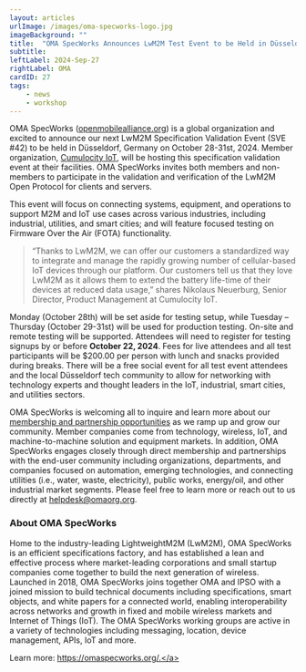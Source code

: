 ```yaml
---
layout: articles
urlImage: /images/oma-specworks-logo.jpg
imageBackground: ""
title:  "OMA SpecWorks Announces LwM2M Test Event to be Held in Düsseldorf, Germany"
subtitle: 
leftLabel: 2024-Sep-27
rightLabel: OMA
cardID: 27
tags: 
    - news
    - workshop
---
```


OMA SpecWorks (<a href="https://omaspecworks.org/membership/" target="_blank">openmobilealliance.org</a>) is a global organization and excited to announce our next LwM2M Specification Validation Event (SVE #42) to be held in Düsseldorf, Germany on October 28-31st, 2024. Member organization, <a href="https://cumulocity.com/" target="_blank">Cumulocity IoT</a>, will be hosting this specification validation event at their facilities. OMA SpecWorks invites both members and non-members to participate in the validation and verification of the LwM2M Open Protocol for clients and servers.   
<!--more-->
This event will focus on connecting systems, equipment, and operations to support M2M and IoT use cases across various industries, including industrial, utilities, and smart cities; and will feature focused testing on Firmware Over the Air (FOTA) functionality.  

>“Thanks to LwM2M, we can offer our customers a standardized way to integrate and manage the rapidly growing number of cellular-based IoT devices through our platform. Our customers tell us that they love LwM2M as it allows them to extend the battery life-time of their devices at reduced data usage,” shares Nikolaus Neuerburg, Senior Director, Product Management at Cumulocity IoT.  

Monday (October 28th) will be set aside for testing setup, while Tuesday – Thursday (October 29-31st) will be used for production testing. On-site and remote testing will be supported. Attendees will need to register for testing signups by or before **October 22, 2024**. Fees for live attendees and all test participants will be $200.00 per person with lunch and snacks provided during breaks. There will be a free social event for all test event attendees and the local Düsseldorf tech community to allow for networking with technology experts and thought leaders in the IoT, industrial, smart cities, and utilities sectors.  

OMA SpecWorks is welcoming all to inquire and learn more about our <a href="https://omaspecworks.org/membership/" target="_blank">membership and partnership opportunities</a> as we ramp up and grow our community. Member companies come from technology, wireless, IoT, and machine-to-machine solution and equipment markets. In addition, OMA SpecWorks engages closely through direct membership and partnerships with the end-user community including organizations, departments, and companies focused on automation, emerging technologies, and connecting utilities (i.e., water, waste, electricity), public works, energy/oil, and other industrial market segments. Please feel free to learn more or reach out to us directly at <a href="mailto:helpdesk@omaorg.org">helpdesk@omaorg.org.</a>  

### About OMA SpecWorks
Home to the industry-leading LightweightM2M (LwM2M), OMA SpecWorks is an efficient specifications factory, and has established a lean and effective process where market-leading corporations and small startup companies come together to build the next generation of wireless. Launched in 2018, OMA SpecWorks joins together OMA and IPSO with a joined mission to build technical documents including specifications, smart objects, and white papers for a connected world, enabling interoperability across networks and growth in fixed and mobile wireless markets and Internet of Things (IoT). The OMA SpecWorks working groups are active in a variety of technologies including messaging, location, device management, APIs, IoT and more.  

Learn more: <a href="https://omaspecworks.org/">https://omaspecworks.org/.</a>